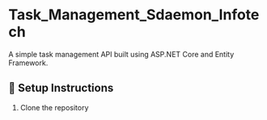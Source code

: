 # Task_Management_Sdaemon_Infotech

A simple task management API built using ASP.NET Core and Entity Framework.

## 🔧 Setup Instructions

1. Clone the repository
